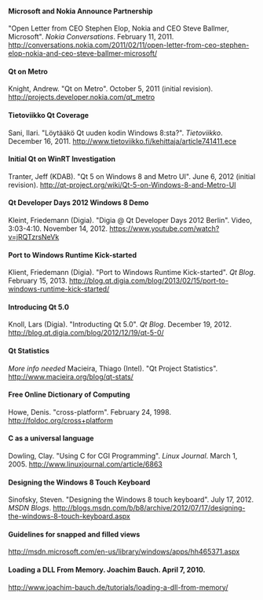 #### Microsoft and Nokia Announce Partnership
"Open Letter from CEO Stephen Elop, Nokia and CEO Steve Ballmer, Microsoft". _Nokia Conversations_. February 11, 2011. http://conversations.nokia.com/2011/02/11/open-letter-from-ceo-stephen-elop-nokia-and-ceo-steve-ballmer-microsoft/

#### Qt on Metro
Knight, Andrew. "Qt on Metro". October 5, 2011 (initial revision). http://projects.developer.nokia.com/qt_metro

#### Tietoviikko Qt Coverage
Sani, Ilari. "Löytääkö Qt uuden kodin Windows 8:sta?". _Tietoviikko_. December 16, 2011. http://www.tietoviikko.fi/kehittaja/article741411.ece

#### Initial Qt on WinRT Investigation
Tranter, Jeff (KDAB). "Qt 5 on Windows 8 and Metro UI". June 6, 2012 (initial revision). http://qt-project.org/wiki/Qt-5-on-Windows-8-and-Metro-UI

#### Qt Developer Days 2012 Windows 8 Demo
Kleint, Friedemann (Digia). "Digia @ Qt Developer Days 2012 Berlin". Video, 3:03-4:10. November 14, 2012. https://www.youtube.com/watch?v=jRQTzrsNeVk

#### Port to Windows Runtime Kick-started
Klient, Friedemann (Digia). "Port to Windows Runtime Kick-started". _Qt Blog_. February 15, 2013. http://blog.qt.digia.com/blog/2013/02/15/port-to-windows-runtime-kick-started/

#### Introducing Qt 5.0
Knoll, Lars (Digia). "Introducting Qt 5.0". _Qt Blog_. December 19, 2012. http://blog.qt.digia.com/blog/2012/12/19/qt-5-0/

#### Qt Statistics
*More info needed* Macieira, Thiago (Intel). "Qt Project Statistics". http://www.macieira.org/blog/qt-stats/

#### Free Online Dictionary of Computing
Howe, Denis. "cross-platform". February 24, 1998. http://foldoc.org/cross+platform

#### C as a universal language
Dowling, Clay. "Using C for CGI Programming". _Linux Journal_. March 1, 2005. http://www.linuxjournal.com/article/6863

#### Designing the Windows 8 Touch Keyboard
Sinofsky, Steven. "Designing the Windows 8 touch keyboard". July 17, 2012. _MSDN Blogs_. http://blogs.msdn.com/b/b8/archive/2012/07/17/designing-the-windows-8-touch-keyboard.aspx

#### Guidelines for snapped and filled views
http://msdn.microsoft.com/en-us/library/windows/apps/hh465371.aspx

#### Loading a DLL From Memory. Joachim Bauch. April 7, 2010.
http://www.joachim-bauch.de/tutorials/loading-a-dll-from-memory/
